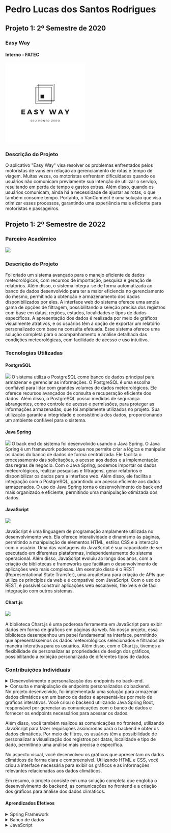 <h1>Pedro Lucas dos Santos Rodrigues</h1>

<h2>Projeto 1: 2º Semestre de 2020</h2>
<H3> Easy Way </H3>
<H4> Interno - FATEC </H4>
<img width="250" src="imagens/Quadrados_Pretos_e_Brancos_Industrial_Logotipo.png">
<h3>Descrição do Projeto</h3>
O aplicativo "Easy Way" visa resolver os problemas enfrentados pelos motoristas de vans em relação ao gerenciamento de rotas e tempo de viagem. Muitas vezes, os motoristas enfrentam dificuldades quando os usuários não comunicam previamente sua intenção de utilizar o serviço, resultando em perda de tempo e gastos extras. Além disso, quando os usuários comunicam, ainda há a necessidade de ajustar as rotas, o que também consome tempo. Portanto, o VanConnect é uma solução que visa otimizar esses processos, garantindo uma experiência mais eficiente para motoristas e passageiros.

<h2>Projeto 1: 2º Semestre de 2022</h2>
<h3>Parceiro Acadêmico</h3>
<img width="250" src="https://www.iacit.com.br/imgs/meta-image.jpg">

<h3>Descrição do Projeto</h3>
Foi criado um sistema avançado para o manejo eficiente de dados meteorológicos, com recursos de importação, pesquisa e geração de relatórios. Além disso, o sistema integra-se de forma automatizada ao banco de dados desenvolvido para ter a maior eficiencia no gerenciamento do mesmo, permitindo a obtenção e armazenamento dos dados disponibilizados por eles. A interface web do sistema oferece uma ampla gama de opções de filtragem, possibilitando a seleção precisa dos registros com base em datas, regiões, estados, localidades e tipos de dados específicos. A apresentação dos dados é realizada por meio de gráficos visualmente atrativos, e os usuários têm a opção de exportar um relatório personalizado com base na consulta efetuada. Esse sistema oferece uma solução completa para o acompanhamento e análise detalhada das condições meteorológicas, com facilidade de acesso e uso intuitivo.

<h3>Tecnologias Utilizadas</h3>

<h4>PostgreSQL</h4>
<img  width="250" src="https://www.luiztools.com.br/wp-content/uploads/2021/02/postgres.jpg">
O sistema utiliza o PostgreSQL como banco de dados principal para armazenar e gerenciar as informações. O PostgreSQL é uma escolha confiável para lidar com grandes volumes de dados meteorológicos. Ele oferece recursos avançados de consulta e recuperação eficiente dos dados. Além disso, o PostgreSQL possui medidas de segurança abrangentes, como controle de acesso e permissões, para proteger as informações armazenadas, que foi amplamente utilizados no projeto. Sua utilização garante a integridade e consistência dos dados, proporcionando um ambiente confiável para o sistema.
<h4>Java Spring</h4>
<img  width="250" src="https://4.bp.blogspot.com/-ou-a_Aa1t7A/W6IhNc3Q0gI/AAAAAAAAD6Y/pwh44arKiuM_NBqB1H7Pz4-7QhUxAgZkACLcBGAs/s1600/spring-boot-logo.png">
O back end do sistema foi desenvolvido usando o Java Spring. O Java Spring é um framework poderoso que nos permite criar a lógica e manipular os dados do banco de dados de forma centralizada. Ele facilita o processamento das solicitações, o acesso aos dados e a implementação das regras de negócio. Com o Java Spring, podemos importar os dados meteorológicos, realizar pesquisas e filtragens, gerar relatórios e disponibilizar os dados para a interface web. Além disso, ele facilita a integração com o PostgreSQL, garantindo um acesso eficiente aos dados armazenados. O uso do Java Spring torna o desenvolvimento do back end mais organizado e eficiente, permitindo uma manipulação otimizada dos dados.
  
  <h4>JavaScript</h4>

  <img  width="250" src="https://static.javatpoint.com/images/javascript/javascript_logo.png">
  
JavaScript é uma linguagem de programação amplamente utilizada no desenvolvimento web. Ela oferece interatividade e dinamismo às páginas, permitindo a manipulação de elementos HTML, estilos CSS e a interação com o usuário. Uma das vantagens do JavaScript é sua capacidade de ser executado em diferentes plataformas, independentemente do sistema operacional. Além disso, JavaScript evoluiu ao longo dos anos, com a criação de bibliotecas e frameworks que facilitam o desenvolvimento de aplicações web mais complexas. Um exemplo disso é o REST (Representational State Transfer), uma arquitetura para criação de APIs que utiliza os princípios da web e é compatível com JavaScript. Com o uso do REST, é possível construir aplicações web escaláveis, flexíveis e de fácil integração com outros sistemas.


  <h4>Chart.js</h4>
  <img  width="250" src="https://avatars.githubusercontent.com/u/10342521?s=280&v=4">

A biblioteca Chart.js é uma poderosa ferramenta em JavaScript para exibir dados em forma de gráficos em páginas da web. No nosso projeto, essa biblioteca desempenhou um papel fundamental na interface, permitindo que apresentássemos os dados meteorológicos selecionados e filtrados de maneira interativa para os usuários. Além disso, com o Chart.js, tivemos a flexibilidade de personalizar as propriedades de design dos gráficos, possibilitando a exibição personalizada de diferentes tipos de dados.

<h3>Contribuições Individuais</h3>

<details>
  <summary>Desenvolvimento e personalização dos endpoints no back-end.</summary>
  </br>
  Para que tudo isso sejá possivel, criamos um código que implementa uma API REST para manipulação de usuários em um sistema. A classe UsuarioController define os endpoints e os métodos que lidam com as requisições HTTP relacionadas aos usuários, como listar usuários, criar um novo usuário, editar um usuário existente e excluir um usuário.

Através desses endpoints, os clientes podem interagir com o sistema, enviando requisições para obter informações dos usuários, criar novos usuários, atualizar informações existentes e excluir usuários. O controlador utiliza a classe UsuarioService para executar a lógica de negócio relacionada aos usuários, como acessar o banco de dados, realizar validações e manipular os objetos de usuário.

Portanto, o objetivo principal do código é fornecer uma interface para a manipulação de usuários em um sistema, seguindo as práticas e convenções do padrão REST. Isso permite que os clientes interajam com o sistema de forma padronizada e eficiente, através de requisições HTTP bem definidas.

  ```java
      private UsuarioService usuarioService;
      public UsuarioController(UsuarioService usuarioService){
          this.usuarioService = usuarioService;

      }

      @GetMapping
      public ResponseEntity<List<Usuario>> listaUsuarios(){
      return ResponseEntity.status(200).body(usuarioService.listarUsuario());

      }

      @PostMapping
      public ResponseEntity<Usuario> criarUsuario(@RequestBody Usuario usuario){
          return ResponseEntity.status(201).body(usuarioService.criarUsuario(usuario));
      }

      @PutMapping()
      public ResponseEntity<Usuario> editarUsuario(@RequestBody Usuario usuario){
          return ResponseEntity.status(200).body(usuarioService.editarUsuario(usuario));
      }

      @DeleteMapping("/{id}")
      public ResponseEntity<?> excluirUsuario(@PathVariable Integer id){
          usuarioService.excluirUsuario(id);
          return ResponseEntity.status(204).build();
      }
  
  ```

</details>

<details>
  <summary>Consulta e manipulação de endpoints personalizados do backend.</summary>
  </br>
Os modelos de conexão para recuperar dados do backend:
Faz uma solicitação assíncrona para obter dados JSON do servidor.
Armazena os dados recebidos em variáveis.
Realiza iterações e manipulações nos dados para extrair informações específicas.
Atualiza o conteúdo de elementos HTML no documento com os dados processados.
Em resumo, o código está obtendo dados sobre temperaturas máximas de diferentes estações, realizando operações nos dados recebidos e exibindo os resultados no documento HTML.
  
 ```javascript

    $(document).ready(function(){
        $.getJSON("/temperatura_max",function(data){

                 var estacoes = []
                for(var i = 0; i<data.length;i++){
                if(estacoes.indexOf(data[i].estacao) == -1 || estacoes.length == 0)
                    estacoes.push(data[i].estacao)
                }
                    const inventory = data;
                    var tempMin = []
                    for(var i = 0;i<estacoes.length;i++){
                        function isCherries(fruit){
                             return fruit.estacao === estacoes[i];
                                   }
                        var usuario = inventory.find(isCherries);
                        tempMin.push(usuario)
                        }


                        $(document).ready(function(){
                                $.getJSON("/estacoes",function(data2){
                                console.log("SP dado 1: "+data2[0].nome_estacao)
                                for(var i = 0;i<5;i++){
                                    function nomeEstacao(nomear){

                                         return nomear.codigo == estacoes[i];
                                              }
                                         var esta = data2.find(nomeEstacao);
                                         const prec_data = new Date(tempMin[i].temp_data);
                                             prec_data.setDate(prec_data.getDate()+1);

                                         $("#tempMinEstacaoM"+i).prepend(esta.nome_estacao)
                                         $("#tempMinM"+i).prepend("Temperatura Mínima: "+tempMin[i].temp_min+"°C")
                                         $("#tempMaxM"+i).prepend("Temperatura Máxima: "+tempMin[i].temp_max+"°C")
                                         $("#tempMinOrvalhoMinM"+i).prepend("Ponto de Orvalho Mínimo: "+tempMin[i].temp_orvalho_min+"°C")
                                         $("#tempMinOrvalhoM"+i).prepend("Ponto de Orvalho: "+tempMin[i].temp_ponto_orvalho+"°C")
                                         $("#tempMinOrvalhoMaxM"+i).prepend("Ponto de Orvalho Máximo: "+tempMin[i].temp_orvalho_max+"°C")
                                         $("#tempDataM"+i).prepend("DATA: "+prec_data.toLocaleDateString("pt-BR"))

                                        const a = document.querySelector("#verDetalhesM"+i);
                                        a.href = "/charts=temperatura="+tempMin[i].estacao+"="+tempMin[i].temp_data+"="+tempMin[i].temp_data;
                                            }
                                    });
                                });
            });
        });

```

</details>
No projeto desenvolvido, foi implementada uma solução para armazenar dados climáticos em um banco de dados e apresentá-los por meio de gráficos interativos. Você criou o backend utilizando Java Spring Boot, responsável por gerenciar as comunicações com o banco de dados e fornecer os endpoints necessários para acessar os dados.

Além disso, você também realizou as comunicações no frontend, utilizando JavaScript para fazer requisições assíncronas para o backend e obter os dados climáticos. Por meio de filtros, os usuários têm a possibilidade de personalizar a visualização dos registros por datas, localidade e tipo de dado, permitindo uma análise mais precisa e específica.

No aspecto visual, você desenvolveu os gráficos que apresentam os dados climáticos de forma clara e compreensível. Utilizando HTML e CSS, você criou a interface necessária para exibir os gráficos e as informações relevantes relacionadas aos dados climáticos.

Em resumo, o projeto consiste em uma solução completa que engloba o desenvolvimento do backend, as comunicações no frontend e a criação dos gráficos para análise dos dados climáticos.

<h4>Aprendizados Efetivos</h4>
<details>
  <summary>Spring Framework</summary>
  <ul>
  <li>Arquitetura REST: Implementação da arquitetura REST (Representational State Transfer) para criação de APIs web.</li>
  <li>Integração com Banco de Dados: Integração da aplicação com banco de dados para armazenamento e recuperação de dados.</li>
  <li>Injeção de Dependências: Utilização do recurso de injeção de dependências do Spring para facilitar o gerenciamento de componentes e suas dependências.</li>
  <li>Desenvolvimento Orientado a Interfaces: Desenvolvimento de código seguindo o princípio de programação orientada a interfaces, que promove a modularidade e flexibilidade do sistema.</li>
  <li>Integração com Banco de Dados: Realização da integração da aplicação com banco de dados para armazenamento e recuperação de dados.</li>
  </ul>
</details>

<details>
  <summary>Banco de dados</summary>
  <ul>
  <li>Linguagem SQL: Familiarizei-me com a linguagem SQL (Structured Query Language) utilizada para manipulação e consulta de dados em bancos de dados relacionais. Aprendi a escrever consultas eficientes para recuperar e manipular informações.</li>
  <li>Bancos de Dados Relacionais: Entendi os fundamentos e características dos bancos de dados relacionais, como tabelas, chaves primárias, chaves estrangeiras, índices e normalização.</li>
  <li>Consultas com Condições: Entender como adicionar condições às consultas SQL para filtrar os resultados com base em critérios específicos.</li>
  <li>Backup e Restauração de Banco de Dados: Compreender a importância de fazer backups regulares de bancos de dados e como restaurar um backup em caso de falha.</li>
</details>

<details>
  <summary>JavaScript</summary>
  <ul>
  <li>Manipulação do DOM: Aprender a interagir com o Document Object Model (DOM) para manipular elementos HTML, como adicionar ou remover elementos, alterar conteúdo e estilos.</li>
  <li>Manipulação de Arrays: Compreender as operações básicas de manipulação de arrays, como adicionar elementos, remover elementos, percorrer e realizar transformações nos dados.</li>
  <li>AJAX e Requisições Assíncronas: Aprender a fazer requisições assíncronas usando a técnica AJAX (Asynchronous JavaScript and XML) para interagir com servidores e atualizar o conteúdo da página sem recarregá-la.</li>
  <li>Manipulação de Dados JSON: Aprender a trabalhar com dados JSON (JavaScript Object Notation), incluindo a serialização e desserialização de dados, e a interação com APIs que retornam dados nesse formato.</li>
  </ul>
</details>
